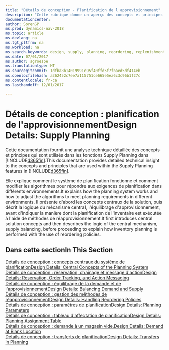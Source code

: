 ```yaml
---
title: "Détails de conception - Planification de l'approvisionnement"
description: "Cette rubrique donne un aperçu des concepts et principes qui sont utilisés avec les fonctionnalités de planification de l'approvisionnement dans [!INCLUDE[d365fin](includes/d365fin_md.md)]."
documentationcenter: 
author: SorenGP
ms.prod: dynamics-nav-2018
ms.topic: article
ms.devlang: na
ms.tgt_pltfrm: na
ms.workload: na
ms.search.keywords: design, supply, planning, reordering, replenishment
ms.date: 07/01/2017
ms.author: sgroespe
ms.translationtype: HT
ms.sourcegitcommit: 1dfba8b14019991c95f40ffd5f7fbaed5df414eb
ms.openlocfilehash: a362452c7ee7a115751ce665e5ea6c3c96b1f27c
ms.contentlocale: fr-ca
ms.lasthandoff: 12/01/2017

---
```

# <a name="design-details-supply-planning"></a><span data-ttu-id="3bb5c-103">Détails de conception : planification de l'approvisionnement</span><span class="sxs-lookup"><span data-stu-id="3bb5c-103">Design Details: Supply Planning</span></span>
<span data-ttu-id="3bb5c-104">Cette documentation fournit une analyse technique détaillée des concepts et principes qui sont utilisés dans les fonctions Supply Planning dans [!INCLUDE[d365fin](includes/d365fin_md.md)].</span><span class="sxs-lookup"><span data-stu-id="3bb5c-104">This documentation provides detailed technical insight to the concepts and principles that are used within the Supply Planning features in [!INCLUDE[d365fin](includes/d365fin_md.md)].</span></span>  

<span data-ttu-id="3bb5c-105">Elle explique comment le système de planification fonctionne et comment modifier les algorithmes pour répondre aux exigences de planification dans différents environnements.</span><span class="sxs-lookup"><span data-stu-id="3bb5c-105">It explains how the planning system works and how to adjust the algorithms to meet planning requirements in different environments.</span></span> <span data-ttu-id="3bb5c-106">Il présente d'abord les concepts centraux de la solution, puis décrit la logique du mécanisme central, l'équilibrage d'approvisionnement, avant d'indiquer la manière dont la planification de l'inventaire est exécutée à l'aide de méthodes de réapprovisionnement.</span><span class="sxs-lookup"><span data-stu-id="3bb5c-106">It first introduces central solution concepts and then describes the logic of the central mechanism, supply balancing, before proceeding to explain how inventory planning is performed with the use of reordering policies.</span></span>  

## <a name="in-this-section"></a><span data-ttu-id="3bb5c-107">Dans cette section</span><span class="sxs-lookup"><span data-stu-id="3bb5c-107">In This Section</span></span>  
[<span data-ttu-id="3bb5c-108">Détails de conception : concepts centraux du système de planification</span><span class="sxs-lookup"><span data-stu-id="3bb5c-108">Design Details: Central Concepts of the Planning System</span></span>](design-details-central-concepts-of-the-planning-system.md)  
[<span data-ttu-id="3bb5c-109">Détails de conception : réservation, chaînage et message d'action</span><span class="sxs-lookup"><span data-stu-id="3bb5c-109">Design Details: Reservation, Order Tracking, and Action Messaging</span></span>](design-details-reservation-order-tracking-and-action-messaging.md)  
[<span data-ttu-id="3bb5c-110">Détails de conception : équilibrage de la demande et de l'approvisionnement</span><span class="sxs-lookup"><span data-stu-id="3bb5c-110">Design Details: Balancing Demand and Supply</span></span>](design-details-balancing-demand-and-supply.md)  
[<span data-ttu-id="3bb5c-111">Détails de conception : gestion des méthodes de réapprovisionnement</span><span class="sxs-lookup"><span data-stu-id="3bb5c-111">Design Details: Handling Reordering Policies</span></span>](design-details-handling-reordering-policies.md)  
[<span data-ttu-id="3bb5c-112">Détails de conception : paramètres de planification</span><span class="sxs-lookup"><span data-stu-id="3bb5c-112">Design Details: Planning Parameters</span></span>](design-details-planning-parameters.md)  
[<span data-ttu-id="3bb5c-113">Détails de conception : tableau d'affectation de planification</span><span class="sxs-lookup"><span data-stu-id="3bb5c-113">Design Details: Planning Assignment Table</span></span>](design-details-planning-assignment-table.md)  
[<span data-ttu-id="3bb5c-114">Détails de conception : demande à un magasin vide.</span><span class="sxs-lookup"><span data-stu-id="3bb5c-114">Design Details: Demand at Blank Location</span></span>](design-details-demand-at-blank-location.md)  
[<span data-ttu-id="3bb5c-115">Détails de conception : transferts de planification</span><span class="sxs-lookup"><span data-stu-id="3bb5c-115">Design Details: Transfers in Planning</span></span>](design-details-transfers-in-planning.md)

